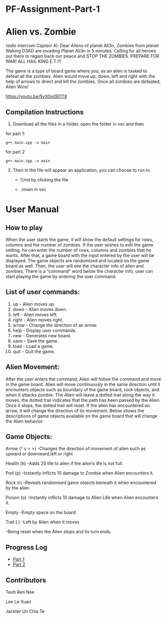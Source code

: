 # PF-Assignment-Part-1

# Alien vs. Zombie

*radio intercom*
Captain Al: Dear Aliens of planet Ali3n, Zombies from planet Waking D3AD
            are invading Planet Ali3n in 5 minutes. Calling for all heroes
            out there to regain back our peace and STOP THE ZOMBIES. 
            PREPARE FOR WAR! ALL HAIL KING E.T.!!!

The game is a type of board game where you, as an alien is tasked to defeat all the zombies. Alien would move up, down, left and right with the help of arrows to direct and kill the zombies. Once all zombies are defeated, Alien Wins!

https://youtu.be/5vXGo0El1T8

## Compilation Instructions
1. Download all the files in a folder, open the folder in vsc and then 

for part 1:
```
g++ main.cpp -o main
```

for part 2
```
g++ main.cpp -o main
```

2. Then in the file will appear an application, you can choose to run in:

   -  Cmd by clicking the file
   
   - ./main in vsc




# User Manual

## How to play

When the user starts the game, it will show the default settings for rows, columns and the number of zombies. If the user wishes to edit the game setting, he can enter the number of rows, columns and zombies that he wants. After that, a game board with the input entered by the user will be displayed. The game objects are randomized and located on the game board as well. Then, the user will see the character info of alien and zombies. There is a “command” word below the character info, user can start playing the game by entering the user command:

## List of user commands:

1.  up - Alien moves up.
2.  down - Alien moves down.
3.  left - Alien moves left.
4.  right - Alien moves right.
5.  arrow - Change the direction of an arrow.
6.  help - Display user commands.
7.  new - Generates new board.
8.  save - Save the game.
9. load - Load a game.
10. quit - Quit the game.

## Alien Movement:

After the user enters the command, Alien will follow the command and move in the game board. Alien will move continuously in the same direction until it encounters objects such as boundary of the game board, rock objects, and when it attacks zombie. The Alien will leave a dotted trail along the way it moves, the dotted trail indicates that the path has been passed by the Alien. Once it stops, the dotted trail will reset. If the alien has encountered an arrow, it will change the direction of its movement. Below shows the descriptions of game objects available on the game board that will change the Alien behavior:

## Game Objects:

Arrow (^ v < >)
-Changes the direction of movement of alien such as upward or downward,left or right

Health (h)
-Adds 20 life to alien if the alien’s life is not full.

Pod (p)
-Instantly inflicts 10 damage to Zombie when Alien encounters it.

Rock (r)
-Reveals randomised game objects beneath it when encountered by the alien

Poison (o)
-Instantly inflicts 10 damage to Alien Life when Alien encounters it.

Empty
-Empty space on the board

Trail (.)
-Left by Alien when it moves 

-Being reset when the Alien stops and its turn ends.

## Progress Log

- [Part 1](PART1.md)
- [Part 2](PART2.md)


## Contributors

Teoh Ren Nee

Lee Le Xuan

Jackter Un Chia Te




